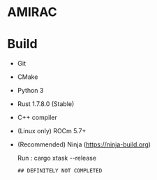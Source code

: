 # AMIRAC  

# Build  
* Git
* CMake
* Python 3
* Rust 1.7.8.0 (Stable)
* C++ compiler
* (Linux only) ROCm 5.7+
* (Recommended) Ninja (https://ninja-build.org)

    Run : cargo xtask --release  
      
      ## DEFINITELY NOT COMPLETED